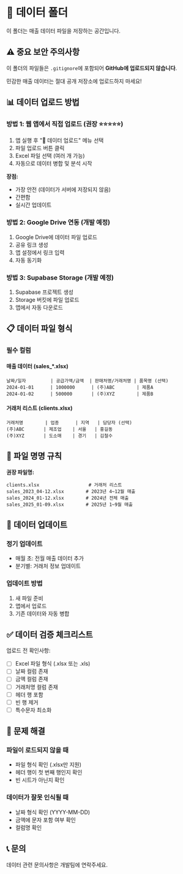 # 📂 데이터 폴더

이 폴더는 매출 데이터 파일을 저장하는 공간입니다.

## ⚠️ 중요 보안 주의사항

이 폴더의 파일들은 `.gitignore`에 포함되어 **GitHub에 업로드되지 않습니다**.

민감한 매출 데이터는 절대 공개 저장소에 업로드하지 마세요!

## 📊 데이터 업로드 방법

### 방법 1: 웹 앱에서 직접 업로드 (권장 ⭐⭐⭐⭐⭐)

1. 앱 실행 후 "📁 데이터 업로드" 메뉴 선택
2. 파일 업로드 버튼 클릭
3. Excel 파일 선택 (여러 개 가능)
4. 자동으로 데이터 병합 및 분석 시작

**장점:**
- 가장 안전 (데이터가 서버에 저장되지 않음)
- 간편함
- 실시간 업데이트

### 방법 2: Google Drive 연동 (개발 예정)

1. Google Drive에 데이터 파일 업로드
2. 공유 링크 생성
3. 앱 설정에서 링크 입력
4. 자동 동기화

### 방법 3: Supabase Storage (개발 예정)

1. Supabase 프로젝트 생성
2. Storage 버킷에 파일 업로드
3. 앱에서 자동 다운로드

## 📋 데이터 파일 형식

### 필수 컬럼

#### 매출 데이터 (sales_*.xlsx)
```
날짜/일자         | 공급가액/금액  | 판매처명/거래처명 | 품목명 (선택)
2024-01-01      | 1000000      | (주)ABC        | 제품A
2024-01-02      | 500000       | (주)XYZ        | 제품B
```

#### 거래처 리스트 (clients.xlsx)
```
거래처명        | 업종      | 지역   | 담당자 (선택)
(주)ABC       | 제조업    | 서울   | 홍길동
(주)XYZ       | 도소매    | 경기   | 김철수
```

## 📁 파일 명명 규칙

**권장 파일명:**
```
clients.xlsx                  # 거래처 리스트
sales_2023_04-12.xlsx        # 2023년 4~12월 매출
sales_2024_01-12.xlsx        # 2024년 전체 매출
sales_2025_01-09.xlsx        # 2025년 1~9월 매출
```

## 🔄 데이터 업데이트

### 정기 업데이트
- 매월 초: 전월 매출 데이터 추가
- 분기별: 거래처 정보 업데이트

### 업데이트 방법
1. 새 파일 준비
2. 앱에서 업로드
3. 기존 데이터와 자동 병합

## ✅ 데이터 검증 체크리스트

업로드 전 확인사항:
- [ ] Excel 파일 형식 (.xlsx 또는 .xls)
- [ ] 날짜 컬럼 존재
- [ ] 금액 컬럼 존재
- [ ] 거래처명 컬럼 존재
- [ ] 헤더 행 포함
- [ ] 빈 행 제거
- [ ] 특수문자 최소화

## 🐛 문제 해결

### 파일이 로드되지 않을 때
- 파일 형식 확인 (.xlsx만 지원)
- 헤더 행이 첫 번째 행인지 확인
- 빈 시트가 아닌지 확인

### 데이터가 잘못 인식될 때
- 날짜 형식 확인 (YYYY-MM-DD)
- 금액에 문자 포함 여부 확인
- 컬럼명 확인

## 📞 문의

데이터 관련 문의사항은 개발팀에 연락주세요.
